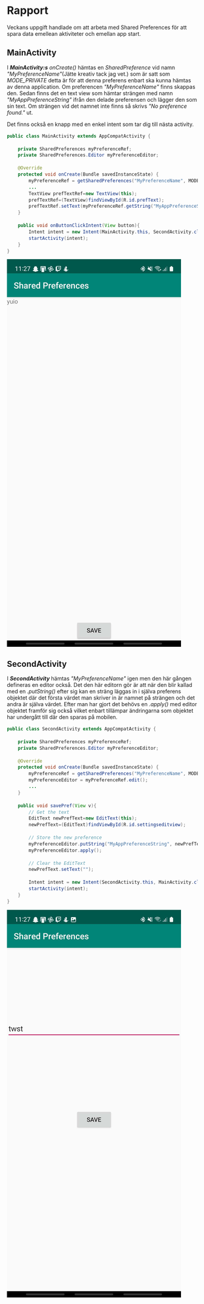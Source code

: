 
# Rapport
Veckans uppgift handlade om att arbeta med Shared Preferences för att spara data emellean aktiviteter och emellan app start.

## MainActivity
I ***MainActivity:s*** *onCreate()* hämtas en *SharedPreference* vid namn *"MyPreferenceName"*(Jätte kreativ tack jag vet.) som är satt som *MODE_PRIVATE*
detta är för att denna preferens enbart ska kunna hämtas av denna application. Om preferencen *"MyPreferenceName"* finns skappas den.
Sedan finns det en text view som hämtar strängen med namn *"MyAppPreferenceString"* ifrån den delade preferensen och lägger den som sin text. Om strängen vid det namnet
inte finns så skrivs *"No preference found."* ut.

Det finns också en knapp med en enkel intent som tar dig till nästa activity.

```java
public class MainActivity extends AppCompatActivity {

    private SharedPreferences myPreferenceRef;
    private SharedPreferences.Editor myPreferenceEditor;

    @Override
    protected void onCreate(Bundle savedInstanceState) {
        myPreferenceRef = getSharedPreferences("MyPreferenceName", MODE_PRIVATE);
        ...
        TextView prefTextRef=new TextView(this);
        prefTextRef=(TextView)findViewById(R.id.prefText);
        prefTextRef.setText(myPreferenceRef.getString("MyAppPreferenceString", "No preference found."));
    }

    public void onButtonClickIntent(View button){
        Intent intent = new Intent(MainActivity.this, SecondActivity.class);
        startActivity(intent);
    }
}
```
![](Screen%201.jpg)
## SecondActivity
I ***SecondActivity*** hämtas *"MyPreferenceName"* igen men den här gången defineras en editor också. Det den här editorn gör är att när den blir kallad
med en *.putString()* efter sig kan en sträng läggas in i själva preferens objektet där det första värdet man skriver in är namnet på strängen och det andra är själva värdet.
Efter man har gjort det behövs en *.apply()* med editor objektet framför sig också vilket enbart tillämpar ändringarna som objektet har undergått till där den sparas på mobilen.
```java
public class SecondActivity extends AppCompatActivity {

    private SharedPreferences myPreferenceRef;
    private SharedPreferences.Editor myPreferenceEditor;

    @Override
    protected void onCreate(Bundle savedInstanceState) {
        myPreferenceRef = getSharedPreferences("MyPreferenceName", MODE_PRIVATE);
        myPreferenceEditor = myPreferenceRef.edit();
        ...
    }

    public void savePref(View v){
        // Get the text
        EditText newPrefText=new EditText(this);
        newPrefText=(EditText)findViewById(R.id.settingseditview);

        // Store the new preference
        myPreferenceEditor.putString("MyAppPreferenceString", newPrefText.getText().toString());
        myPreferenceEditor.apply();

        // Clear the EditText
        newPrefText.setText("");

        Intent intent = new Intent(SecondActivity.this, MainActivity.class);
        startActivity(intent);
    }
}

```
![](Screen%202.jpg)

